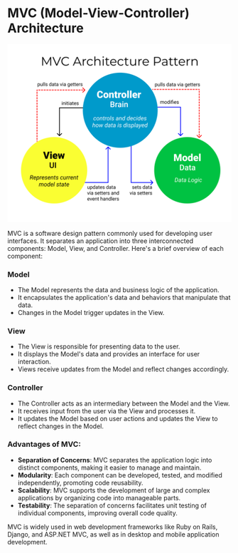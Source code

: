 # MVC (Model-View-Controller) Architecture

![MVC IMAGE](assets/MVC3.png)


MVC is a software design pattern commonly used for developing user interfaces. It separates an application into three interconnected components: Model, View, and Controller. Here's a brief overview of each component:

### Model
- The Model represents the data and business logic of the application.
- It encapsulates the application's data and behaviors that manipulate that data.
- Changes in the Model trigger updates in the View.

### View
- The View is responsible for presenting data to the user.
- It displays the Model's data and provides an interface for user interaction.
- Views receive updates from the Model and reflect changes accordingly.

### Controller
- The Controller acts as an intermediary between the Model and the View.
- It receives input from the user via the View and processes it.
- It updates the Model based on user actions and updates the View to reflect changes in the Model.

### Advantages of MVC:
- **Separation of Concerns**: MVC separates the application logic into distinct components, making it easier to manage and maintain.
- **Modularity**: Each component can be developed, tested, and modified independently, promoting code reusability.
- **Scalability**: MVC supports the development of large and complex applications by organizing code into manageable parts.
- **Testability**: The separation of concerns facilitates unit testing of individual components, improving overall code quality.

MVC is widely used in web development frameworks like Ruby on Rails, Django, and ASP.NET MVC, as well as in desktop and mobile application development.

